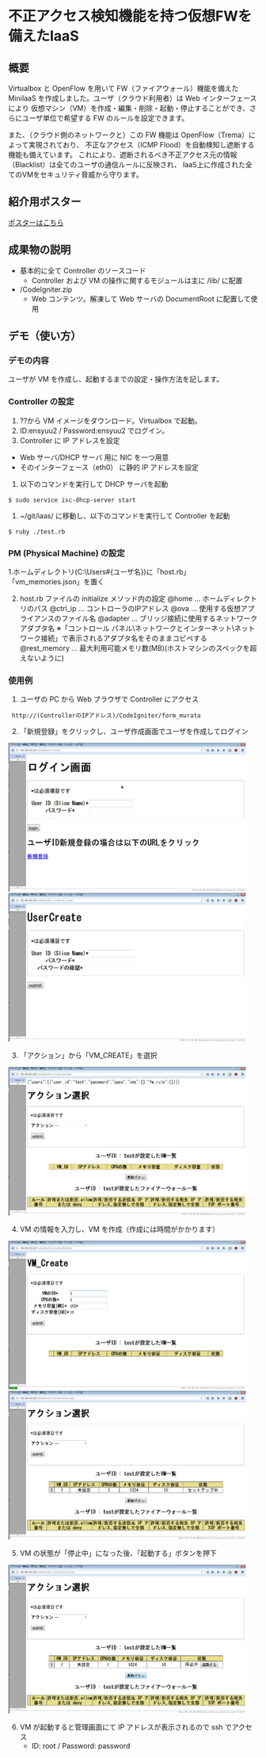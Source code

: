 # 不正アクセス検知機能を持つ仮想FWを備えたIaaS

## 概要
Virtualbox と OpenFlow を用いて FW（ファイアウォール）機能を備えた MiniIaaS
を作成しました。ユーザ（クラウド利用者）は Web インターフェースにより
仮想マシン（VM）を作成・編集・削除・起動・停止することができ、さらにユーザ単位で希望する
FW のルールを設定できます。

また、（クラウド側のネットワークと）この FW 機能は
OpenFlow（Trema）によって実現されており、
不正なアクセス（ICMP Flood）を自動検知し遮断する機能も備えています。
これにより、遮断されるべき不正アクセス元の情報（Blacklist）は全てのユーザの通信ルールに反映され、
IaaS上に作成された全てのVMをセキュリティ脅威から守ります。



## 紹介用ポスター
[ポスターはこちら](./img/enshu_poster_final.pdf)

## 成果物の説明
* 基本的に全て Controller のソースコード
    * Controller および VM の操作に関するモジュールは主に /lib/ に配置
* /CodeIgniter.zip
    * Web コンテンツ。解凍して Web サーバの DocumentRoot に配置して使用

## デモ（使い方）

### デモの内容
ユーザが VM を作成し、起動するまでの設定・操作方法を記します。

### Controller の設定
1. ??から VM イメージをダウンロード。Virtualbox で起動。
1. ID:ensyuu2 / Password:ensyuu2 でログイン。
1. Controller に IP アドレスを設定
  * Web サーバ/DHCP サーバ 用に NIC を一つ用意
  * そのインターフェース（eth0） に静的 IP アドレスを設定
1. 以下のコマンドを実行して DHCP サーバを起動
```
$ sudo service isc-dhcp-server start
```
1. ~/git/iaas/ に移動し、以下のコマンドを実行して Controller を起動
```
$ ruby ./test.rb
```

### PM (Physical Machine) の設定
1.ホームディレクトリ(C:\Users\#{ユーザ名})に「host.rb」「vm_memories.json」を置く

2. host.rb ファイルの initialize メソッド内の設定
@home … ホームディレクトリのパス
@ctrl_ip … コントローラのIPアドレス
@ova … 使用する仮想アプライアンスのファイル名
@adapter … ブリッジ接続に使用するネットワークアダプタ名
※「コントロール パネル\ネットワークとインターネット\ネットワーク接続」で表示されるアダプタ名をそのままコピペする
@rest_memory … 最大利用可能メモリ数(MB)(ホストマシンのスペックを超えないように)

### 使用例

1. ユーザの PC から Web ブラウザで Controller にアクセス
```
 http://(ControllerのIPアドレス)/CodeIgniter/form_murata
```
2. 「新規登録」をクリックし、ユーザ作成画面でユーザを作成してログイン

 <img src="./img/WS000001.BMP" width="480" height="300">
 <img src="./img/WS000002.BMP" width="480" height="300">

3. 「アクション」から「VM_CREATE」を選択

 <img src="./img/WS000006.BMP" width="480" height="300">

4. VM の情報を入力し、VM を作成（作成には時間がかかります）

  <img src="./img/WS000007.BMP" width="480" height="300">
  <img src="./img/WS000009.BMP" width="480" height="300">

5. VM の状態が「停止中」になった後、「起動する」ボタンを押下

 <img src="./img/WS000010.BMP" width="480" height="300">

6. VM が起動すると管理画面にて IP アドレスが表示されるので ssh でアクセス
    * ID: root / Password: password
